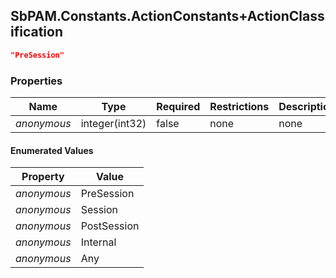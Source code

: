 
<h2 id="tocS_SbPAM.Constants.ActionConstants+ActionClassification">SbPAM.Constants.ActionConstants+ActionClassification</h2>

<a id="schemasbpam.constants.actionconstants+actionclassification"></a>
<a id="schema_SbPAM.Constants.ActionConstants+ActionClassification"></a>
<a id="tocSsbpam.constants.actionconstants+actionclassification"></a>
<a id="tocssbpam.constants.actionconstants+actionclassification"></a>

```json
"PreSession"

```

### Properties

|Name|Type|Required|Restrictions|Description|
|---|---|---|---|---|
|*anonymous*|integer(int32)|false|none|none|

#### Enumerated Values

|Property|Value|
|---|---|
|*anonymous*|PreSession|
|*anonymous*|Session|
|*anonymous*|PostSession|
|*anonymous*|Internal|
|*anonymous*|Any|


